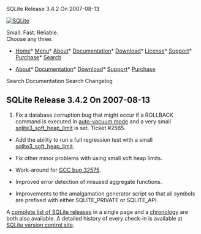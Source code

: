 




SQLite Release 3\.4\.2 On 2007\-08\-13




[![SQLite](../images/sqlite370_banner.gif)](../index.html)


Small. Fast. Reliable.  
Choose any three.


* [Home](../index.html)* [Menu](javascript:void(0))* [About](../about.html)* [Documentation](../docs.html)* [Download](../download.html)* [License](../copyright.html)* [Support](../support.html)* [Purchase](../prosupport.html)* [Search](javascript:void(0))




* [About](../about.html)* [Documentation](../docs.html)* [Download](../download.html)* [Support](../support.html)* [Purchase](../prosupport.html)






Search Documentation
Search Changelog







## SQLite Release 3\.4\.2 On 2007\-08\-13

1. Fix a database corruption bug that might occur if a ROLLBACK command
is executed in [auto\-vacuum mode](../pragma.html#pragma_auto_vacuum)
and a very small [sqlite3\_soft\_heap\_limit](../c3ref/soft_heap_limit.html) is set.
Ticket \#2565\.

- Add the ability to run a full regression test with a small
[sqlite3\_soft\_heap\_limit](../c3ref/soft_heap_limit.html).

- Fix other minor problems with using small soft heap limits.

- Work\-around for
[GCC bug 32575](http://gcc.gnu.org/bugzilla/show_bug.cgi?id=32575).

- Improved error detection of misused aggregate functions.

- Improvements to the amalgamation generator script so that all symbols
are prefixed with either SQLITE\_PRIVATE or SQLITE\_API.



A [complete list of SQLite releases](../changes.html)
 in a single page and a [chronology](../chronology.html) are both also available.
 A detailed history of every
 check\-in is available at
 [SQLite version control site](https://www.sqlite.org/src/timeline).


